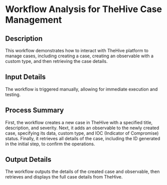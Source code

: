 # Workflow Analysis for TheHive Case Management

## Description
This workflow demonstrates how to interact with TheHive platform to manage cases, including creating a case, creating an observable with a custom type, and then retrieving the case details.

## Input Details
The workflow is triggered manually, allowing for immediate execution and testing.

## Process Summary
First, the workflow creates a new case in TheHive with a specified title, description, and severity. Next, it adds an observable to the newly created case, specifying its data, custom type, and IOC (Indicator of Compromise) status. Finally, it retrieves all details of the case, including the ID generated in the initial step, to confirm the operations.

## Output Details
The workflow outputs the details of the created case and observable, then retrieves and displays the full case details from TheHive.
